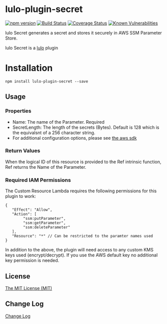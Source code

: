 # lulo-plugin-secret
[![npm version](https://badge.fury.io/js/lulo-plugin-secret.svg)](https://badge.fury.io/js/lulo-plugin-secret)
[![Build Status](https://travis-ci.org/carlnordenfelt/lulo-plugin-secret.svg?branch=master)](https://travis-ci.org/carlnordenfelt/lulo-plugin-secret)
[![Coverage Status](https://coveralls.io/repos/github/carlnordenfelt/lulo-plugin-secret/badge.svg?branch=master)](https://coveralls.io/github/carlnordenfelt/lulo-plugin-secret?branch=master)
[![Known Vulnerabilities](https://snyk.io/test/github/carlnordenfelt/lulo-plugin-secret/badge.svg?targetFile=package.json)](https://snyk.io/test/github/carlnordenfelt/lulo-plugin-secret?targetFile=package.json)

lulo Secret generates a secret and stores it securely in AWS SSM Parameter Store.

lulo Secret is a [lulo](https://github.com/carlnordenfelt/lulo) plugin

# Installation
```
npm install lulo-plugin-secret --save
```

## Usage
### Properties
* Name: The name of the Parameter. Required
* SecretLength: The length of the secrets (Bytes). Default is 128 which is the equivalsnt of a 256 character string.
* For additional configuration options, please see [the aws sdk](https://docs.aws.amazon.com/AWSJavaScriptSDK/latest/AWS/SSM.html#putParameter-property)


### Return Values
When the logical ID of this resource is provided to the Ref intrinsic function, Ref returns the Name of the Parameter.


### Required IAM Permissions
The Custom Resource Lambda requires the following permissions for this plugin to work:
```
{
   "Effect": "Allow",
   "Action": [
        "ssm:putParameter",
        "ssm:getParameter",
        "ssm:deleteParameter"
   ],
   "Resource": "*" // Can be restricted to the paramter names used
}
```

In addition to the above, the plugin will need access to any custom KMS keys used (encrypt/decrypt).
If you use the AWS default key no additional key permission is needed. 

## License
[The MIT License (MIT)](/LICENSE)

## Change Log
[Change Log](/CHANGELOG.md)
